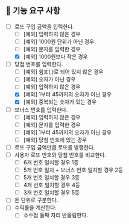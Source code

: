 ## 🚀 기능 요구 사항

- [ ] 로또 구입 금액을 입력한다.
  - [ ] [예외] 입력하지 않은 경우
  - [ ] [예외] 1000원 단위가 아닌 경우
  - [ ] [예외] 문자를 입력한 경우
  - [X] [예외] 1000원보다 작은 경우
- [ ] 당첨 번호를 입력한다.
  - [ ] [예외] 쉼표(,)로 되어 있지 않은 경우
  - [ ] [예외] 숫자가 아닌 경우
  - [ ] [예외] 입력하지 않은 경우
  - [X] [예외] 1부터 45까지의 숫자가 아닌 경우
  - [X] [예외] 중복되는 숫자가 있는 경우
- [ ] 보너스 번호를 입력한다.
  - [ ] [예외] 입력하지 않은 경우
  - [ ] [예외] 문자를 입력한 경우
  - [ ] [예외] 1부터 45까지의 숫자가 아닌 경우
  - [ ] [예외] 당첨 번호에 있는 경우
- [ ] 로또 구입 금액만큼 로또를 발행한다.
- [ ] 사용자 로또 번호와 당첨 번호를 비교한다.
  - [ ] 6개 번호 일치할 경우 1등
  - [ ] 5개 번호 일치 + 보너스 번호 일치할 경우 2등
  - [ ] 5개 번호 일치할 경우 3등
  - [ ] 4개 번호 일치할 경우 4등
  - [ ] 3개 번호 일치할 경우 5등
- [ ] 돈 단위로 구분한다.
- [ ] 수익률을 계산한다.
  - [ ] 소수점 둘쨰 자리 반올림한다.